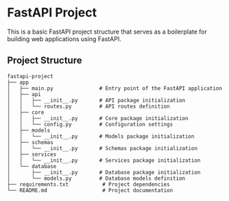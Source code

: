 # FastAPI Project

This is a basic FastAPI project structure that serves as a boilerplate for building web applications using FastAPI.

## Project Structure

```
fastapi-project
├── app
│   ├── main.py               # Entry point of the FastAPI application
│   ├── api
│   │   ├── __init__.py       # API package initialization
│   │   └── routes.py         # API routes definition
│   ├── core
│   │   ├── __init__.py       # Core package initialization
│   │   └── config.py         # Configuration settings
│   ├── models
│   │   └── __init__.py       # Models package initialization
│   ├── schemas
│   │   └── __init__.py       # Schemas package initialization
│   ├── services
│   │   └── __init__.py       # Services package initialization
│   └── database
│       ├── __init__.py       # Database package initialization
│       └── models.py         # Database models definition
├── requirements.txt           # Project dependencies
└── README.md                  # Project documentation
```
